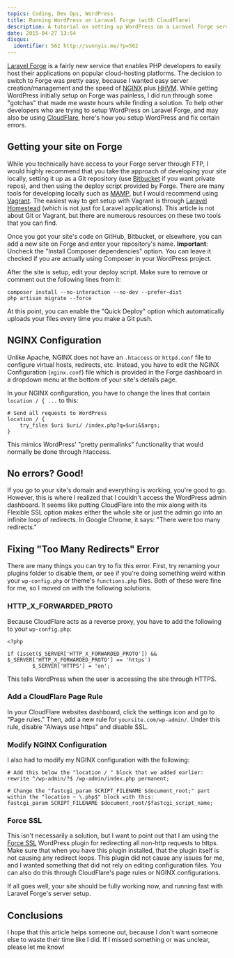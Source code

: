 ```yaml
---
topics: Coding, Dev Ops, WordPress
title: Running WordPress on Laravel Forge (with CloudFlare)
description: A tutorial on setting up WordPress on a Laravel Forge server, with insights on some gotchyas.
date: 2015-04-27 13:54
disqus:
  identifier: 562 http://sunnyis.me/?p=562
---
```


[Laravel Forge](https://forge.laravel.com/) is a fairly new service that enables PHP developers to easily host their applications on popular cloud-hosting platforms. The decision to switch to Forge was pretty easy, because I wanted easy server creation/management and the speed of [NGINX](http://nginx.com/) plus [HHVM](http://hhvm.com/). While getting WordPress initially setup on Forge was painless, I did run through some "gotchas" that made me waste hours while finding a solution. To help other developers who are trying to setup WordPress on Laravel Forge, and may also be using [CloudFlare](https://www.cloudflare.com/), here's how you setup WordPress and fix certain errors.<!--more-->

## Getting your site on Forge

While you technically have access to your Forge server through FTP, I would highly recommend that you take the approach of developing your site locally, setting it up as a Git repository (use [Bitbucket](https://bitbucket.org/) if you want private repos), and then using the deploy script provided by Forge. There are many tools for developing locally such as [MAMP](https://www.mamp.info/), but I would recommend using [Vagrant](https://www.vagrantup.com/). The easiest way to get setup with Vagrant is through [Laravel Homestead](http://laravel.com/docs/5.0/homestead) (which is not just for Laravel applications). This article is not about Git or Vagrant, but there are numerous resources on these two tools that you can find.

Once you got your site's code on GitHub, Bitbucket, or elsewhere, you can add a new site on Forge and enter your repository's name. **Important**: Uncheck the "Install Composer dependencies" option. You can leave it checked if you are actually using Composer in your WordPress project.

After the site is setup, edit your deploy script. Make sure to remove or comment out the following lines from it:
```
composer install --no-interaction --no-dev --prefer-dist
php artisan migrate --force
```

At this point, you can enable the "Quick Deploy" option which automatically uploads your files every time you make a Git push.

## NGINX Configuration

Unlike Apache, NGINX does not have an `.htaccess` or `httpd.conf` file to configure virtual hosts, redirects, etc. Instead, you have to edit the NGINX Configuration (`nginx.conf`) file which is provided in the Forge dashboard in a dropdown menu at the bottom of your site's details page.

In your NGINX configuration, you have to change the lines that contain `location / { ...` to this:

```
# Send all requests to WordPress
location / {
    try_files $uri $uri/ /index.php?q=$uri&$args;
}
```

This mimics WordPress' "pretty permalinks" functionality that would normally be done through htaccess.

## No errors? Good!

If you go to your site's domain and everything is working, you're good to go. However, this is where I realized that I couldn't access the WordPress admin dashboard. It seems like putting CloudFlare into the mix along with its Flexible SSL option makes either the whole site or just the admin go into an infinite loop of redirects. In Google Chrome, it says: "There were too many redirects."

## Fixing "Too Many Redirects" Error

There are many things you can try to fix this error. First, try renaming your plugins folder to disable them, or see if you're doing something weird within your `wp-config.php` or theme's `functions.php` files. Both of these were fine for me, so I moved on with the following solutions.

### HTTP_X_FORWARDED_PROTO

Because CloudFlare acts as a reverse proxy, you have to add the following to your `wp-config.php`:

```
<?php

if (isset($_SERVER['HTTP_X_FORWARDED_PROTO']) && $_SERVER['HTTP_X_FORWARDED_PROTO'] == 'https')
	    $_SERVER['HTTPS'] = 'on';
```

This tells WordPress when the user is accessing the site through HTTPS.

### Add a CloudFlare Page Rule

In your CloudFlare websites dashboard, click the settings icon and go to "Page rules." Then, add a new rule for `yoursite.com/wp-admin/`. Under this rule, disable "Always use https" and disable SSL.

### Modify NGINX Configuration

I also had to modify my NGINX configuration with the following:

```
# Add this below the "location / " block that we added earlier:
rewrite ^/wp-admin/?$ /wp-admin/index.php permanent;

# Change the "fastcgi_param SCRIPT_FILENAME $document_root;" part within the "location ~ \.php$" block with this:
fastcgi_param SCRIPT_FILENAME $document_root/$fastcgi_script_name;
```

### Force SSL

This isn't necessarily a solution, but I want to point out that I am using the [Force SSL](https://wordpress.org/plugins/force-ssl/) WordPress plugin for redirecting all non-http requests to https. Make sure that when you have this plugin installed, that the plugin itself is not causing any redirect loops. This plugin did not cause any issues for me, and I wanted something that did not rely on editing configuration files. You can also do this through CloudFlare's page rules or NGINX configurations.

If all goes well, your site should be fully working now, and running fast with Laravel Forge's server setup.

## Conclusions

I hope that this article helps someone out, because I don't want someone else to waste their time like I did. If I missed something or was unclear, please let me know!
